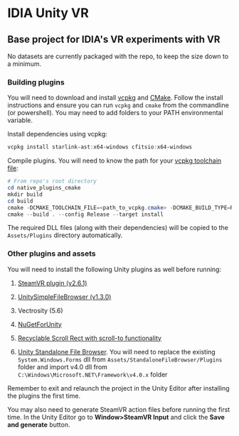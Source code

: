 # IDIA Unity VR
## Base project for IDIA's VR experiments with VR

No datasets are currently packaged with the repo, to keep the size down to a minimum. 

### Building plugins
You will need to download and install [vcpkg](https://github.com/microsoft/vcpkg) and [CMake](https://cmake.org/download/). Follow the install instructions and ensure you can run `vcpkg` and `cmake` from the commandline (or powershell). You may need to add folders to your PATH environmental variable.

Install dependencies using vcpkg:
```powershell
vcpkg install starlink-ast:x64-windows cfitsio:x64-windows
```

Compile plugins. You will need to know the path for your [vcpkg toolchain file](https://vcpkg.readthedocs.io/en/latest/examples/installing-and-using-packages/#cmake):
```powershell
# From repo's root directory
cd native_plugins_cmake
mkdir build
cd build
cmake -DCMAKE_TOOLCHAIN_FILE=<path_to_vcpkg.cmake> -DCMAKE_BUILD_TYPE=Release ../
cmake --build . --config Release --target install
```

The required DLL files (along with their dependencies) will be copied to the `Assets/Plugins` directory automatically.


### Other plugins and assets
You will need to install the following Unity plugins as well before running:

1) [SteamVR plugin (v2.6.1)](https://github.com/ValveSoftware/steamvr_unity_plugin/releases/download/2.6.1/steamvr_2_6_1.unitypackage)

2) [UnitySimpleFileBrowser (v1.3.0)](https://github.com/yasirkula/UnitySimpleFileBrowser/releases/download/v1.3.0/SimpleFileBrowser.unitypackage)

3) Vectrosity (5.6)

4) [NuGetForUnity](https://github.com/GlitchEnzo/NuGetForUnity/releases/download/v2.0.0/NuGetForUnity.2.0.0.unitypackage)

5) [Recyclable Scroll Rect with scroll-to functionality](https://github.com/CosmicElysium/Recyclable-Scroll-Rect/releases/download/v1.0/recyclable-scroll-rect.unitypackage) 

6) [Unity Standalone File Browser](https://github.com/gkngkc/UnityStandaloneFileBrowser/releases/download/1.2/StandaloneFileBrowser.unitypackage). You will need to replace the existing `System.Windows.Forms` dll from `Assets/StandaloneFileBrowser/Plugins` folder and import v4.0 dll from `C:\Windows\Microsoft.NET\Framework\v4.0.x` folder


Remember to exit and relaunch the project in the Unity Editor after installing the plugins the first time.

You may also need to generate SteamVR action files before running the first time. In the Unity Editor go to **Window>SteamVR Input** and click the **Save and generate** button.
